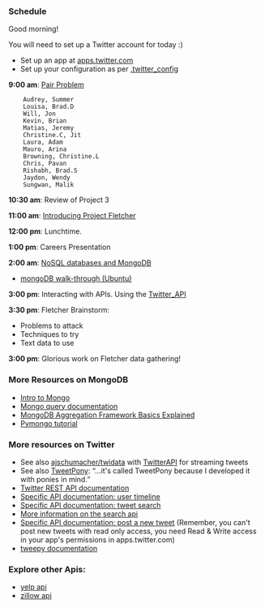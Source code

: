 ### Schedule

Good morning!

You will need to set up a Twitter account for today :)
 * Set up an app at [apps.twitter.com](https://apps.twitter.com/)
 * Set up your configuration as per [.twitter_config](.twitter_config)

**9:00 am**: [Pair Problem](pair.md)

		Audrey, Summer
		Louisa, Brad.D
		Will, Jon
		Kevin, Brian
		Matias, Jeremy
		Christine.C, Jit
		Laura, Adam
		Mauro, Arina
		Browning, Christine.L
		Chris, Pavan
		Rishabh, Brad.S
		Jaydon, Wendy
		Sungwan, Malik

**10:30 am**: Review of Project 3

**11:00 am**: [Introducing Project Fletcher](../../../projects/04-fletcher)

**12:00 pm**: Lunchtime.

**1:00 pm**: Careers Presentation

**2:00 am**: [NoSQL databases and MongoDB](NoSQL_and_MongoDB.pdf)

 * [mongoDB walk-through (Ubuntu)](mongodb_ubuntu.md)

**3:00 pm**: Interacting with APIs. Using the [Twitter_API](Twitter_API.ipynb)

**3:30 pm**: Fletcher Brainstorm:

  * Problems to attack
  * Techniques to try
  * Text data to use

**3:00 pm**: Glorious work on Fletcher data gathering!


### More Resources on MongoDB

 * [Intro to Mongo](https://docs.mongodb.com/getting-started/shell/introduction/)
 * [Mongo query documentation](http://docs.mongodb.org/manual/tutorial/query-documents/)
 * [MongoDB Aggregation Framework Basics Explained](http://www.redotheweb.com/2012/10/12/mongodb-new-aggregation-framework-and-sql-side-by-side.html)
 * [Pymongo tutorial](http://api.mongodb.org/python/current/tutorial.html)

### More resources on Twitter

 * See also [ajschumacher/twidata](https://github.com/ajschumacher/twidata) with [TwitterAPI](https://github.com/geduldig/TwitterAPI) for streaming tweets
 * See also [TweetPony](https://github.com/Mezgrman/TweetPony): “…it's called TweetPony because I developed it with ponies in mind.”
 * [Twitter REST API documentation](https://dev.twitter.com/rest/public)
 * [Specific API documentation: user timeline](https://dev.twitter.com/rest/reference/get/statuses/user_timeline)
 * [Specific API documentation: tweet search](https://dev.twitter.com/rest/reference/get/search/tweets)
 * [More information on the search api](https://dev.twitter.com/rest/public/search)
 * [Specific API documentation: post a new tweet](https://dev.twitter.com/rest/reference/post/statuses/update) (Remember, you can't post new tweets with read only access, you need Read & Write access in your app's permissions in apps.twitter.com)
 * [tweepy documentation](http://tweepy.readthedocs.org/)
 


### Explore other Apis: 

 * [yelp api](https://github.com/Yelp/yelp-api)
 * [zillow api](https://github.com/ncliang/zillowpy)
